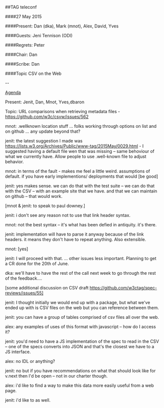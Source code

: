 ##TAG teleconf

####27 May 2015


####Present: Dan (dka), Mark (mnot), Alex, David, Yves

####Guests: Jeni Tennison (ODI)

####Regrets: Peter

####Chair: Dan

####Scribe: Dan

####Topic CSV on the Web

--

[Agenda](https://github.com/w3ctag/meetings/blob/gh-pages/2015/telcons/06-03-csv-agenda.md)

Present: Jenit, Dan, Mnot, Yves,dbaron

Topic: URL comparisons when retrieving metadata files - https://github.com/w3c/csvw/issues/562

mnot: .wellknown location stuff … folks working through options on list and on github … any update beyond that?

jenit: the latest suggestion I made was https://lists.w3.org/Archives/Public/www-tag/2015May/0029.html - I suggested having a default file wen that was missing – same behoviour of what we currently have. Allow people to use .well-known file to adjust behavior.

mnot: in terms of the fault - makes me feel a little weird. assumptions of default. if you have early implementions/ deployments that would [be good]

jenit: yes makes sense. we can do that with the test suite – we can do that with the CSV – with an example site that we have. and that we can maintain on github – that would work.

[mnot & jenit: to speak to paul downey.]

jenit: i don't see any reason not to use that link header syntax.

mnot: not the best syntax – it's what has been defied in antiquity. it's there.

jenit: implementation will have to parse it anyway because of the link headers. it means they don't have to repeat anything. Also extensible.

mnot: [yes]

jenit: I will proceed with that. … other issues less important. Planning to get a CR done for the 20th of June.

dka: we'll have to have the rest of the call next week to go through the rest of the feedback....

[some additional discussion on CSV draft https://github.com/w3ctag/spec-reviews/issues/55]

jenit: I thought initially we would end up with a package, but what we've ended up with is CSV files on the web but you can reference between them.

jenit: you can have a group of tables comprised of csv files all over the web.

alex: any examples of uses of this format with javascript – how do I access it?

jenit: you'd need to have a JS implementation of the spec to read in the CSV – one of the specs converts into JSON and that's the closest we have to a JS interface.

alex: no IDL or anything?

jenit: no but if you have recommendations on what that should look like for v.next then I'd be open – not in our charter though.

alex: i'd like to find a way to make this data more easily useful from a web page.

jenit: i'd like to as well.


